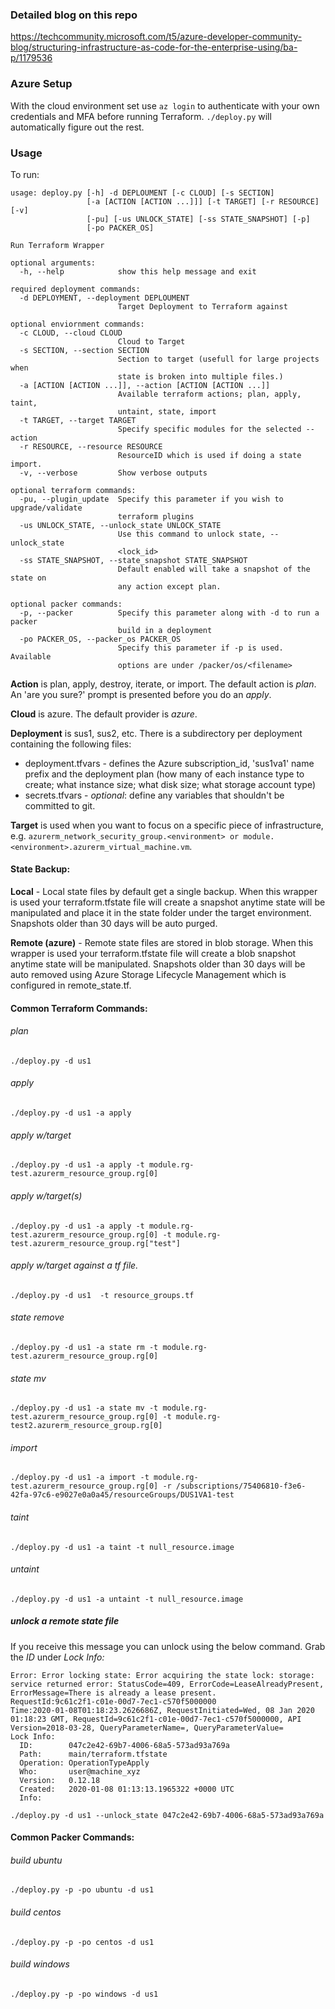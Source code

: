 ### Detailed blog on this repo
https://techcommunity.microsoft.com/t5/azure-developer-community-blog/structuring-infrastructure-as-code-for-the-enterprise-using/ba-p/1179536

### Azure Setup
With the cloud environment set use `az login` to authenticate with your own credentials and MFA before running Terraform. `./deploy.py` will automatically figure out the rest.


### Usage

To run:

```
usage: deploy.py [-h] -d DEPLOUMENT [-c CLOUD] [-s SECTION]
                 [-a [ACTION [ACTION ...]]] [-t TARGET] [-r RESOURCE] [-v]
                 [-pu] [-us UNLOCK_STATE] [-ss STATE_SNAPSHOT] [-p]
                 [-po PACKER_OS]

Run Terraform Wrapper

optional arguments:
  -h, --help            show this help message and exit

required deployment commands:
  -d DEPLOYMENT, --deployment DEPLOUMENT
                        Target Deployment to Terraform against

optional enviornment commands:
  -c CLOUD, --cloud CLOUD
                        Cloud to Target
  -s SECTION, --section SECTION
                        Section to target (usefull for large projects when
                        state is broken into multiple files.)
  -a [ACTION [ACTION ...]], --action [ACTION [ACTION ...]]
                        Available terraform actions; plan, apply, taint,
                        untaint, state, import
  -t TARGET, --target TARGET
                        Specify specific modules for the selected --action
  -r RESOURCE, --resource RESOURCE
                        ResourceID which is used if doing a state import.
  -v, --verbose         Show verbose outputs

optional terraform commands:
  -pu, --plugin_update  Specify this parameter if you wish to upgrade/validate
                        terraform plugins
  -us UNLOCK_STATE, --unlock_state UNLOCK_STATE
                        Use this command to unlock state, --unlock_state
                        <lock_id>
  -ss STATE_SNAPSHOT, --state_snapshot STATE_SNAPSHOT
                        Default enabled will take a snapshot of the state on
                        any action except plan.

optional packer commands:
  -p, --packer          Specify this parameter along with -d to run a packer
                        build in a deployment
  -po PACKER_OS, --packer_os PACKER_OS
                        Specify this parameter if -p is used. Available
                        options are under /packer/os/<filename>
```

**Action** is plan, apply, destroy, iterate, or import. The default action is _plan_. An 'are you sure?' prompt is presented before you do an _apply_.

**Cloud** is azure. The default provider is *azure*.

**Deployment** is sus1, sus2, etc. There is a subdirectory per deployment containing the following files:

* deployment.tfvars - defines the Azure subscription_id, 'sus1va1' name prefix and the deployment plan (how many of each instance type to create; what instance size; what disk size; what storage account type)
* secrets.tfvars - *optional*: define any variables that shouldn't be committed to git.

**Target** is used when you want to focus on a specific piece of infrastructure, e.g. ```azurerm_network_security_group.<environment> or module.<environment>.azurerm_virtual_machine.vm```.

#### State Backup:

**Local** - Local state files by default get a single backup.  When this wrapper is used your terraform.tfstate file will create a  snapshot anytime state will be manipulated and place it in the state folder under the target environment.  Snapshots older than 30 days will be auto purged.

**Remote (azure)** - Remote state files are stored in blob storage. When this wrapper is used your terraform.tfstate file will create a blob snapshot anytime state will be manipulated.  Snapshots older than 30 days will be auto removed using Azure Storage Lifecycle Management which is configured in remote_state.tf.

#### Common Terraform Commands:

###### plan
`./deploy.py -d us1`

###### apply
`./deploy.py -d us1 -a apply`

###### apply w/target
`./deploy.py -d us1 -a apply -t module.rg-test.azurerm_resource_group.rg[0]`

###### apply w/target(s)
`./deploy.py -d us1 -a apply -t module.rg-test.azurerm_resource_group.rg[0] -t module.rg-test.azurerm_resource_group.rg["test"]`

###### apply w/target against a tf file.  
`./deploy.py -d us1  -t resource_groups.tf`

###### state remove
`./deploy.py -d us1 -a state rm -t module.rg-test.azurerm_resource_group.rg[0]`

###### state mv
`./deploy.py -d us1 -a state mv -t module.rg-test.azurerm_resource_group.rg[0] -t module.rg-test2.azurerm_resource_group.rg[0]`

###### import
`./deploy.py -d us1 -a import -t module.rg-test.azurerm_resource_group.rg[0] -r /subscriptions/75406810-f3e6-42fa-97c6-e9027e0a0a45/resourceGroups/DUS1VA1-test`

###### taint
`./deploy.py -d us1 -a taint -t null_resource.image`

###### untaint
`./deploy.py -d us1 -a untaint -t null_resource.image`

##### unlock a remote state file
If you receive this message you can unlock using the below command. Grab the *ID* under *Lock Info:*
```
Error: Error locking state: Error acquiring the state lock: storage: service returned error: StatusCode=409, ErrorCode=LeaseAlreadyPresent, ErrorMessage=There is already a lease present.
RequestId:9c61c2f1-c01e-00d7-7ec1-c570f5000000
Time:2020-01-08T01:18:23.2626686Z, RequestInitiated=Wed, 08 Jan 2020 01:18:23 GMT, RequestId=9c61c2f1-c01e-00d7-7ec1-c570f5000000, API Version=2018-03-28, QueryParameterName=, QueryParameterValue=
Lock Info:
  ID:        047c2e42-69b7-4006-68a5-573ad93a769a
  Path:      main/terraform.tfstate
  Operation: OperationTypeApply
  Who:       user@machine_xyz
  Version:   0.12.18
  Created:   2020-01-08 01:13:13.1965322 +0000 UTC
  Info:    
```

`./deploy.py -d us1 --unlock_state 047c2e42-69b7-4006-68a5-573ad93a769a`


#### Common Packer Commands:

###### build ubuntu
`./deploy.py -p -po ubuntu -d us1`

###### build centos
`./deploy.py -p -po centos -d us1`

###### build windows
`./deploy.py -p -po windows -d us1`
